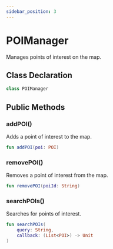 ```yaml
---
sidebar_position: 3
---
```


# POIManager

Manages points of interest on the map.

## Class Declaration

```kotlin
class POIManager
```

## Public Methods

### addPOI()

Adds a point of interest to the map.

```kotlin
fun addPOI(poi: POI)
```

### removePOI()

Removes a point of interest from the map.

```kotlin
fun removePOI(poiId: String)
```

### searchPOIs()

Searches for points of interest.

```kotlin
fun searchPOIs(
    query: String,
    callback: (List<POI>) -> Unit
)
```
